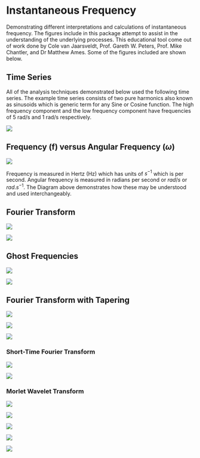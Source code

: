 # Instantaneous Frequency
Demonstrating different interpretations and calculations of instantaneous frequency. The figures include in this package attempt to assist in the understanding of the underlying processes. This educational tool come out of work done by Cole van Jaarsveldt, Prof. Gareth W. Peters, Prof. Mike Chantler, and Dr Matthew Ames. Some of the figures included are shown below.

## Time Series

All of the analysis techniques demonstrated below used the following time series. The example time series consists of two pure harmonics also known as sinusoids which is generic term for any Sine or Cosine function. The high frequency component and the low frequency component have frequencies of 5 rad/s and 1 rad/s respectively.  

![](./README_images/Time_series.png)

## Frequency (f) versus Angular Frequency ($\omega$)

![](./README_images/frequency.png)

Frequency is measured in Hertz (Hz) which has units of $s^{-1}$ which is per second. Angular frequency is measured in radians per second or $rad/s$ or $rad.s^{-1}$. The Diagram above demonstrates how these may be understood and used interchangeably.

## Fourier Transform

![](./README_images/FT.png)

![](./README_images/FT_Heat_plot.png)

## Ghost Frequencies

![](./README_images/Time_series_truncated.png)

![](./README_images/FT_truncated.png)

## Fourier Transform with Tapering

![](./README_images/FT_demonstration.png)

![](./README_images/FT_tapered.png)

![](./README_images/FT_Heat_plot_tapered.png)

### Short-Time Fourier Transform

![](./README_images/STFT.png)

![](./README_images/STFT_demonstration.png)



### Morlet Wavelet Transform



![](./README_images/Morlet_wavelet_demonstration.png)



![](./README_images/Morlet_wavelet_fixed.png)



![](./README_images/Morlet_fixed_convolution.png)



![](./README_images/Morlet_wavelet_adjust.png)



![](./README_images/Morlet_adjust_convolution.png)

